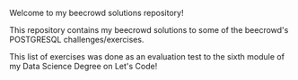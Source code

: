 Welcome to my beecrowd solutions repository!

This repository contains my beecrowd solutions to some of the beecrowd's POSTGRESQL challenges/exercises.

This list of exercises was done as an evaluation test to the sixth module of my Data Science Degree on Let's Code!

